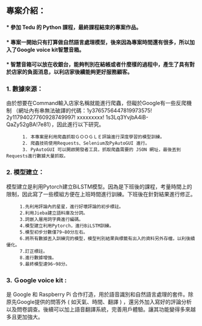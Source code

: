 
## 專案介紹： 
#### *   參加 Tedu 的 Python 課程，最終課程結束的專案作品。 
#### *   專案一開始只有打算做自然語言處理模型，後來因為專案時間還有很多，所以加入了Google voice kit智慧音箱。
#### *   智慧音箱可以放在收銀台，能夠判別在結帳或者什麼樣的過程中，產生了具有對於店家的負面消息，以利店家後續能夠更好服務顧客。

   ### 1. 數據來源：
   由於想要在Command輸入店家名稱就能進行爬蟲，但礙於Google有一些反爬機制
  （網址內有串無法破譯的代碼：1y3765756447819973575!   2y11794027760928749997! xxxxxxxxx!  1s3Lq3YvjbA4iB-QaZy52gBA!7e81），因此進行以下研究。
  
          1. 本專案是利用爬蟲抓取ＧＯＯＧＬＥ評論進行深度學習的模型訓練。
          2. 爬蟲技術使用Requests、Selenium及PyAutoGUI 進行。
          3. PyAutoGUI 可以開啟開發者工具，抓取爬蟲需要的 JSON 網址，最後丟到Requests進行數據大量抓取。
          
          
   ### 2. 模型建立：
   模型建立是利用Pytorch建立BiLSTM模型。因為是下班後的課程，考量時間上的限制，因此寫了一些模組方便在上班時間進行訓練。下班後在針對結果進行修正。
   
         1.先利用評論內的星星，進行好壞評論的初步標註。 
         2.利用Jieba建立語料庫及分詞。
         3.詞嵌入層用詞字典進行編碼。
         4.模型建立利用Pytorch，進行BiLSTM訓練。
         5.模型初步分數僅79~80分左右。
         6.將所有數據丟入訓練完的模型，模型判別結果與標籤有出入的資料另外存檔，以利後續優化。
         7.訂正標註。
         8.進行數據增強。
         9.最終模型達96~98分。
   
   
  ### 3. Ｇoogle voice kit :
  是 Google 和 Raspberry Pi 合作打造，用於語音識別和自然語言處理的套件。除原先Google提供的問答外 ( 如天氣、時間、翻譯 ) ，還另外加入寫好的評論分析以及問卷調查。後續可以加上語音翻譯系統，完善用戶體驗。讓其功能變得多來越多且更加強大。
